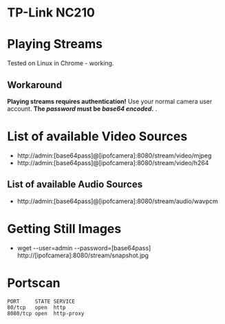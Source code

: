 # TP-Link NC210

# Playing Streams
Tested on Linux in Chrome - working.

## Workaround
**Playing streams requires authentication!** Use your normal camera user account. **The _password_ must be _base64 encoded_.** .

# List of available Video Sources
* http://admin:[base64pass]@[ipofcamera]:8080/stream/video/mjpeg
* http://admin:[base64pass]@[ipofcamera]:8080/stream/video/h264

## List of available Audio Sources
* http://admin:[base64pass]@[ipofcamera]:8080/stream/audio/wavpcm

# Getting Still Images
* wget --user=admin --password=[base64pass] http://[ipofcamera]:8080/stream/snapshot.jpg

# Portscan
```
PORT     STATE SERVICE
80/tcp   open  http
8080/tcp open  http-proxy
```




